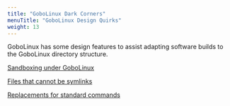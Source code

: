```yaml
---
title: "GoboLinux Dark Corners"
menuTitle: "GoboLinux Design Quirks"
weight: 13
---
```


GoboLinux has some design features to assist adapting software builds to
the GoboLinux directory structure.

[Sandboxing under GoboLinux](/Documentation/Sandboxing-under-GoboLinux/)

[Files that cannot be
symlinks](/Documentation/Files-that-cannot-be-symlinks/)

[Replacements for standard
commands](/Documentation/Replacements-for-standard-commands/)
